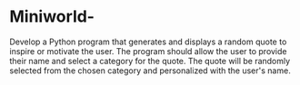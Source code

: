 # Miniworld-
Develop a Python program that generates and displays a random
quote to inspire or motivate the user. The program should allow the user to
provide their name and select a category for the quote. The quote will be
randomly selected from the chosen category and personalized with the user's
name.
